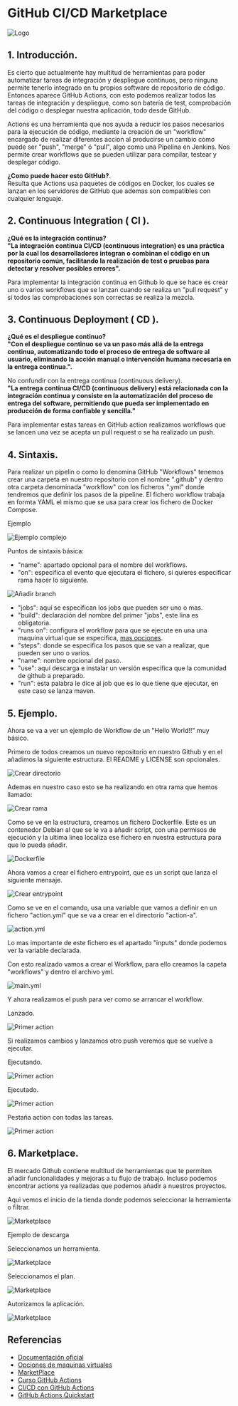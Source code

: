
# GitHub CI/CD Marketplace

![Logo](img/logo.png)

## 1. Introducción.
Es cierto que actualmente hay multitud de herramientas para poder automatizar tareas de integración y despliegue continuos, pero ninguna permite tenerlo integrado en tu propios software de repositorio de código. 
Entonces aparece GitHub Actions, con esto podemos realizar todos las tareas de integración y despliegue, como son batería de test, comprobación del código o desplegar nuestra aplicación, todo desde GitHub.

Actions es una herramienta que nos ayuda a reducir los pasos necesarios para la ejecución de código, mediante la creación de un "workflow" encargado de realizar diferentes accion al producirse un cambio como puede ser "push", "merge" ó "pull", algo como una Pipelina en Jenkins. Nos permite crear workflows que se pueden utilizar para compilar, testear y desplegar código.

**¿Como puede hacer esto GitHub?**.\
Resulta que Actions usa paquetes de códigos en Docker, los cuales se lanzan en los servidores de GitHub que ademas son compatibles con cualquier lenguaje.

## 2. Continuous Integration ( CI ).
**¿Qué es la integración continua?**\
**"La integración continua CI/CD (continuous integration) es una práctica por la cual los desarrolladores integran o combinan el código en un repositorio común, facilitando la realización de test o pruebas para detectar y resolver posibles errores".**

Para implementar la integración continua en Github lo que se hace es crear uno o varios workflows que se lanzan cuando se realiza un "pull request" y si todos las comprobaciones son correctas se realiza la mezcla.

## 3. Continuous Deployment ( CD ).

**¿Qué es el despliegue continuo?**\
**"Con el despliegue continuo se va un paso más allá de la entrega continua, automatizando todo el proceso de entrega de software al usuario, eliminando la acción manual o intervención humana necesaria en la entrega continua.".**

No confundir con la entrega continua (continuous delivery).\
**"La entrega continua CI/CD (continuous delivery) está relacionada con la integración continua y consiste en la automatización del proceso de entrega del software, permitiendo que pueda ser implementado en producción de forma confiable y sencilla."** 

Para implementar estas tareas en GitHub action realizamos workflows que se lancen una vez se acepta un pull request o se ha realizado un push.

## 4. Sintaxis.
Para realizar un pipelin o como lo denomina GitHub "Workflows" tenemos crear una carpeta en nuestro repositorio con el nombre ".github" y dentro otra carpeta denominada "workflow" con los ficheros ".yml" donde tendremos que definir los pasos de la pipeline. El fichero workflow trabaja en formta YAML el mismo que se usa para crear los fichero de Docker Compose.

Ejemplo

![Ejemplo complejo](img/ejmplo.PNG)

Puntos de sintaxis básica:
- "name": apartado opcional para el nombre del workflows.
- "on": especifica el evento que ejecutara el fichero, si quieres especificar rama hacer lo siguiente.
      
![Añadir branch](img/ejemplo-rama.PNG)
	

- "jobs": aquí se especifican los jobs que pueden ser uno o mas.
- "build": declaración del nombre del primer "jobs", este lina es obligatoria.
- "runs on": configura el workflow para que se ejecute en una una maquina virtual que se especifica, [mas opciones](https://docs.github.com/en/actions/using-workflows/workflow-syntax-for-github-actions#jobsjob_idruns-on).
- "steps": donde se especifica los pasos que se van a realizar, que pueden ser uno o varios.
- "name": nombre opcional del paso.
- "use": aquí descarga e instalar un versión especifica que la comunidad de github a preparado.
- "run": esta palabra le dice al job que es lo que tiene que ejecutar, en este caso se lanza maven.




## 5. Ejemplo.
Ahora se va a ver un ejemplo de Workflow de un "Hello World!!" muy básico.


Primero de todos creamos un nuevo repositorio en nuestro Github y en el añadimos la siguiente estructura. El README  y LICENSE son opcionales.

![Crear directorio](img/01-createDirectory-Dockerfile.png)


Ademas en nuestro caso esto se ha realizando en otra rama que hemos llamado:

![Crear rama](img/02-createNewBranch.png)


Como se ve en la estructura, creamos un fichero Dockerfile. Este es un contenedor Debian al que se le va a añadir script, con una permisos de ejecución y la ultima linea localiza ese fichero en nuestra estructura para que lo pueda añadir.
 
![Dockerfile](img/03-dockerfile.png)



Ahora vamos a crear el fichero entrypoint, que es un script que lanza el siguiente mensaje.

![Crear entrypoint](img/04-entrypoint.png)

Como se ve en el comando, usa una variable que vamos a definir en un fichero "action.yml" que se va a crear en el directorio "action-a".

![action.yml](img/05-action.png)

Lo mas importante de este fichero es el apartado "inputs" donde podemos ver la variable declarada.

Con esto realizado vamos a crear el Workflow, para ello creamos la capeta "workflows" y dentro el archivo yml.

![main.yml](img/07-action-bloc.png)


Y ahora realizamos el push para ver como se arrancar el workflow.


Lanzado.

![Primer action](img/07-action.PNG)

Si realizamos cambios y lanzamos otro push veremos que se vuelve a ejecutar.

Ejecutando.

![Primer action](img/08-action02.PNG)


Ejecutado.

![Primer action](img/09-action03.PNG)


Pestaña action con todas las tareas.

![Primer action](img/10-action04.PNG)

## 6. Marketplace.

El mercado Github contiene multitud de herramientas que te permiten añadir funcionalidades y mejoras a tu flujo de trabajo. Incluso podemos encontrar actions ya realizadas que podemos añadir a nuestros proyectos.

Aqui vemos el inicio de la tienda donde podemos seleccionar la herramienta o filtrar.

![Marketplace](img/marktspace.PNG)


Ejemplo de descarga

Seleccionamos un herramienta.

![Marketplace](img/marktspace01.PNG)


Seleccionamos el plan.

![Marketplace](img/marktspace02.PNG)

Autorizamos la aplicación.

![Marketplace](img/marktspace03.PNG)

## Referencias
 - [Documentación oficial](https://docs.github.com/en/actions)
 - [Opciones de maquinas virtuales](https://docs.github.com/en/actions/using-workflows/workflow-syntax-for-github-actions#jobsjob_idruns-on)
 - [MarketPlace](https://github.com/marketplace?type=)
 - [Curso GitHub Actions](https://lab.github.com/githubtraining/github-actions:-hello-world)
 - [CI/CD con GitHub Actions](https://jorgehrj.medium.com/ci-cd-con-github-actions-66a7c325f45f)
 - [GitHub Actions Quickstart](https://docs.github.com/es/actions/quickstart)
